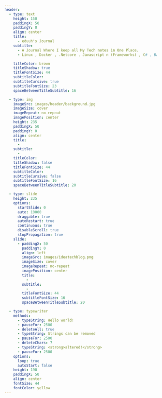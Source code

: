 ```yaml
---
header:
  - type: text
    height: 150
    paddingX: 50
    paddingY: 0
    align: center
    title:
      - eduuh's Journal
    subtitle:
      - A Journal Where I keep all My Tech notes in One Place.
      - Linux , Docker , .Netcore , Javascript n (Frameworks) , C# , Bash cli

    titleColor: brown
    titleShadow: true
    titleFontSize: 44
    subtitleColor:
    subtitleCursive: true
    subtitleFontSize: 23
    spaceBetweenTitleSubtitle: 16

  - type: img
    imageSrc: images/header/background.jpg
    imageSize: cover
    imageRepeat: no-repeat
    imagePosition: center
    height: 235
    paddingX: 50
    paddingY: 0
    align: center
    title:
      -
    subtitle:
      -
    titleColor:
    titleShadow: false
    titleFontSize: 44
    subtitleColor:
    subtitleCursive: false
    subtitleFontSize: 16
    spaceBetweenTitleSubtitle: 20

  - type: slide
    height: 235
    options:
      startSlide: 0
      auto: 10000
      draggable: true
      autoRestart: true
      continuous: true
      disableScroll: true
      stopPropagation: true
    slide:
      - paddingX: 50
        paddingY: 0
        align: left
        imageSrc: images/ideatechblog.png
        imageSize: cover
        imageRepeat: no-repeat
        imagePosition: center
        title:
          -
        subtitle:
          -
        titleFontSize: 44
        subtitleFontSize: 16
        spaceBetweenTitleSubtitle: 20

  - type: typewriter
    methods:
      - typeString: Hello world!
      - pauseFor: 2500
      - deleteAll: true
      - typeString: Strings can be removed
      - pauseFor: 2500
      - deleteChars: 7
      - typeString: <strong>altered!</strong>
      - pauseFor: 2500
    options:
      loop: true
      autoStart: false
    height: 190
    paddingX: 50
    align: center
    fontSize: 44
    fontColor: yellow
---
```

